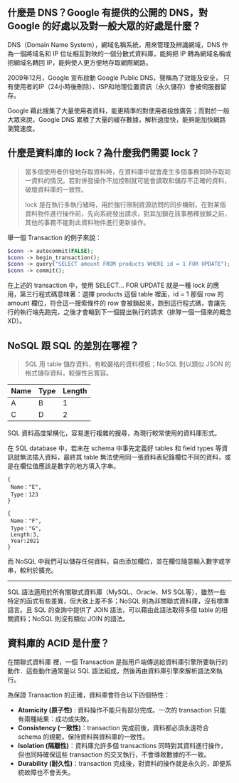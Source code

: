 ## 什麼是 DNS？Google 有提供的公開的 DNS，對 Google 的好處以及對一般大眾的好處是什麼？

DNS（Domain Name System），網域名稱系統，用來管理及辨識網域，DNS 作為一個將域名和 IP 位址相互對映的一個分散式資料庫，能夠把 IP 轉為網域名稱或把網域名轉回 IP，能夠使人更方便地存取網際網路。

2009年12月，Google 宣布啟動 Google Public DNS，聲稱為了效能及安全， 只有使用者的IP（24小時後刪除）、ISP和地理位置資訊（永久儲存）會被伺服器留存。

Google 藉此搜集了大量使用者資料，能更精準的對使用者投放廣告；而對於一般大眾來說，Google DNS 累積了大量的緩存數據，解析速度快，能夠能加快網路瀏覽速度。

## 什麼是資料庫的 lock？為什麼我們需要 lock？

> 當多個使用者併發地存取資料時，在資料庫中就會產生多個事務同時存取同一資料的情況。若對併發操作不加控制就可能會讀取和儲存不正確的資料，破壞資料庫的一致性。
>
> lock 是在執行多執行緒時，用於強行限制資源訪問的同步機制，在對某個資料物件進行操作前，先向系統發出請求，對其加鎖在該事務釋放鎖之前，其他的事務不能對此資料物件進行更新操作。

舉一個 Transaction 的例子來說：

```PHP
$conn -> autocommit(FALSE);
$conn -> begin_transaction();
$conn -> query("SELECT amount FROM products WHERE id = 1 FOR UPDATE");
$conn -> commit();
```

在上述的 transaction 中，使用 SELECT... FOR UPDATE 就是一種 lock 的應用，第三行程式碼意味著：選擇 products 這個 table 裡面，id = 1 那個 row 的 amount 欄位，符合這一搜索條件的 row 會被鎖起來，跑到這行程式碼，會讓先行的執行端先跑完，之後才會輪到下一個提出執行的請求（排隊一個一個來的概念 XD）。

## NoSQL 跟 SQL 的差別在哪裡？

> SQL 用 table 儲存資料，有較嚴格的資料模板；NoSQL 則以類似 JSON 的格式儲存資料，較彈性且寬容。

| Name | Type | Length |
| ---- | ---- | ------ |
| A    | B    | 1      |
| C    | D    | 2      |

SQL 資料高度架構化，容易進行複雜的搜尋，為現行較常使用的資料庫形式。

在 SQL database 中，若未在 schema 中事先定義好 tables 和 field types 等資訊就無法插入資料，最終其 table 無法使用同一張資料表紀錄欄位不同的資料，或是在欄位值應該是數字的地方填入字串。

```
{
 Name："E",
 Type：123
}
```

```
{
 Name："F",
 Type："G",
 Length:3,
 Year:2021
}
```

而 NoSQL 中我們可以儲存任何資料，自由添加欄位，並在欄位隨意輸入數字或字串，較利於擴充。

***

SQL 語法適用於所有關聯式資料庫（MySQL、Oracle、MS SQL等），雖然一些特定的函式有些差異，但大致上差不多；NoSQL 則為非關聯式資料庫，沒有標準語言。且 SQL 的查詢中提供了 JOIN 語法，可以藉由此語法取得多個 table 的相關資料；NoSQL 則沒有類似 JOIN 的語法。

## 資料庫的 ACID 是什麼？

在關聯式資料庫 裡，一個 Transaction 是指用戶端傳送給資料庫引擎所要執行的動作．這些動作通常是以 SQL 語法組成，然後再由資料庫引擎來解析語法來執行。

為保證 Transaction 的正確，資料庫會符合以下四個特性：

- **Atomicity (原子性)** : 資料操作不能只有部分完成。一次的 transaction 只能有兩種結果：成功或失敗。
- **Consistency (一致性)**：transaction 完成前後，資料都必須永遠符合 schema 的規範，保持資料與資料庫的一致性。
- **Isolation (隔離性)**：資料庫允許多個 transactions 同時對其資料進行操作，但也同時確保這些 transaction 的交叉執行，不會導致數據的不一致。
- **Durability (耐久性)**：transaction 完成後，對資料的操作就是永久的，即便系統故障也不會丟失。